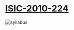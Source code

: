 # [ISIC-2010-224](http://www.tecmm.edu.mx/wp-content/uploads/2017/08/Ingenieria_en_Sistemas_Computacionales_ISIC-2010-224.pdf)


![syllabus](https://i.imgur.com/ShxsgTa.png)

